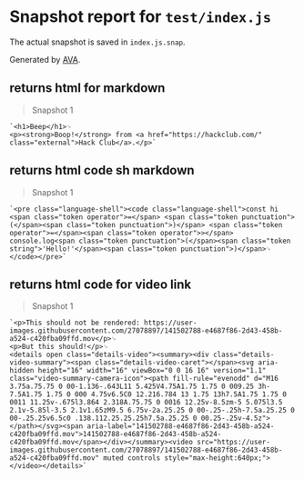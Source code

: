 # Snapshot report for `test/index.js`

The actual snapshot is saved in `index.js.snap`.

Generated by [AVA](https://avajs.dev).

## returns html for markdown

> Snapshot 1

    `<h1>Beep</h1>␊
    <p><strong>Boop!</strong> from <a href="https://hackclub.com/" class="external">Hack Club</a>.</p>`

## returns html code sh markdown

> Snapshot 1

    `<pre class="language-shell"><code class="language-shell">const hi <span class="token operator">=</span> <span class="token punctuation">(</span><span class="token punctuation">)</span> <span class="token operator">=</span><span class="token operator">></span> console.log<span class="token punctuation">(</span><span class="token string">'Hello!'</span><span class="token punctuation">)</span>␊
    </code></pre>`

## returns html code for video link

> Snapshot 1

    `<p>This should not be rendered: https://user-images.githubusercontent.com/27078897/141502788-e4687f86-2d43-458b-a524-c420fba09ffd.mov</p>␊
    <p>But this should!</p>␊
    <details open class="details-video"><summary><div class="details-video-summary"><span class="details-video-caret"></span><svg aria-hidden height="16" width="16" viewBox="0 0 16 16" version="1.1" class="video-summary-camera-icon"><path fill-rule="evenodd" d="M16 3.75a.75.75 0 00-1.136-.643L11 5.425V4.75A1.75 1.75 0 009.25 3h-7.5A1.75 1.75 0 000 4.75v6.5C0 12.216.784 13 1.75 13h7.5A1.75 1.75 0 0011 11.25v-.675l3.864 2.318A.75.75 0 0016 12.25v-8.5zm-5 5.075l3.5 2.1v-5.85l-3.5 2.1v1.65zM9.5 6.75v-2a.25.25 0 00-.25-.25h-7.5a.25.25 0 00-.25.25v6.5c0 .138.112.25.25.25h7.5a.25.25 0 00.25-.25v-4.5z"></path></svg><span aria-label="141502788-e4687f86-2d43-458b-a524-c420fba09ffd.mov">141502788-e4687f86-2d43-458b-a524-c420fba09ffd.mov</span></div></summary><video src="https://user-images.githubusercontent.com/27078897/141502788-e4687f86-2d43-458b-a524-c420fba09ffd.mov" muted controls style="max-height:640px;"></video></details>`
